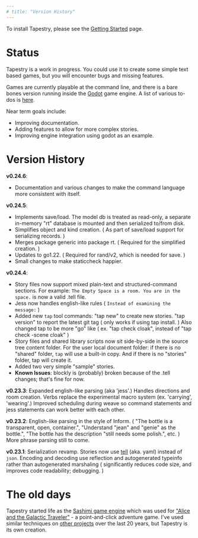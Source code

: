 ```yaml
---
# title: "Version History"
--- 
```


To install Tapestry, please see the [Getting Started](/getting-started/#installing-tapestry) page.

# Status

Tapestry is a work in progress. You could use it to create some simple text based games, but you will encounter bugs and missing features. 

Games are currently playable at the command line, and there is a bare bones version running inside the [Godot](https://godotengine.org/) game engine. A list of various to-dos is [here](https://todo.sr.ht/).

Near term goals include:

* Improving documentation.
* Adding features to allow for more complex stories.
* Improving engine integration using godot as an example.


# Version History

**v0.24.6**: 

- Documentation and various changes to make the command language more consistent with itself.

**v0.24.5**: 

- Implements save/load. The model db is treated as read-only, a separate in-memory "rt" database is mounted and then serialized to/from disk.
- Simplifies object and kind creation. ( As part of save/load support for serializing records. )
- Merges package generic into package rt.  ( Required for the simplified creation. )
- Updates to go1.22.  ( Required for rand/v2, which is needed for save. )
- Small changes to make staticcheck happier.

**v0.24.4**:

- Story files now support mixed plain-text and structured-command sections. For example: `The Empty Space is a room. You are in the space.` is now a valid .tell file. 
- Jess now handles english-like rules ( `Instead of examining the message:` )
- Added new `tap` tool commands: "tap new" to create new stories. "tap version" to report the latest git tag ( only works if using tap install. ) Also changed tap to be more "go" like ( ex. "tap check cloak", instead of "tap check -scene cloak" )
- Story files and shared library scripts now sit side-by-side in the source tree content folder. For the user local document folder: if there is no "shared" folder, `tap` will use a built-in copy. And if there is no "stories" folder, tap will create it.
- Added two very simple "sample" stories.
- **Known Issues**: blockly is (probably) broken because of the .tell changes; that's fine for now.

**v0.23.3**: Expanded english-like parsing (aka 'jess'.) Handles directions and room creation. Verbs replace the experimental macro system (ex. 'carrying', 'wearing'.) Improved scheduling during weave so command statements and jess statements can work better with each other.

**v0.23.2**: English-like parsing in the style of Inform. ( "The bottle is a transparent, open, container.", "Understand "jean" and "genie" as the bottle.", "The bottle has the description "still needs some polish.", etc. ) More phrase parsing still to come.

**v0.23.1**: Serialization revamp. Stories now use [tell](github.com/ionous/tell) (aka. yaml) instead of `json`. Encoding and decoding use reflection and autogenerated typeinfo rather than autogenerated marshaling ( significantly reduces code size, and improves code readability; debugging. )

# The old days 

Tapestry started life as the [Sashimi game engine](https://github.com/ionous/sashimi) which was used for ["Alice and the Galactic Traveler"](https://evermany.itch.io/alice) - a point-and-click adventure game. I've used similar techniques on [other projects](https://www.linkedin.com/in/ionous/) over the last 20 years, but Tapestry is its own creation. 

